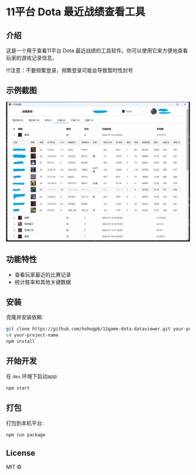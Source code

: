 # 11平台 Dota 最近战绩查看工具

## 介绍

这是一个用于查看11平台 Dota 最近战绩的工具软件。你可以使用它来方便地查看玩家的游戏记录信息。

!!!注意：不要频繁登录，频繁登录可能会导致暂时性封号

## 示例截图

![1705586264608](assets/1705586264608.png)

## 功能特性

- 查看玩家最近的比赛记录
- 统计胜率和其他关键数据

## 安装

克隆并安装依赖:

```bash
git clone https://github.com/hohogpb/11game-dota-dataviewer.git your-project-name
cd your-project-name
npm install
```

## 开始开发

在 `dev` 环境下启动app:

```bash
npm start
```

## 打包

打包到本机平台:

```bash
npm run package
```

## License

MIT ©
